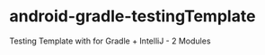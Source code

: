 android-gradle-testingTemplate
==============================

Testing Template with for Gradle + IntelliJ - 2 Modules
